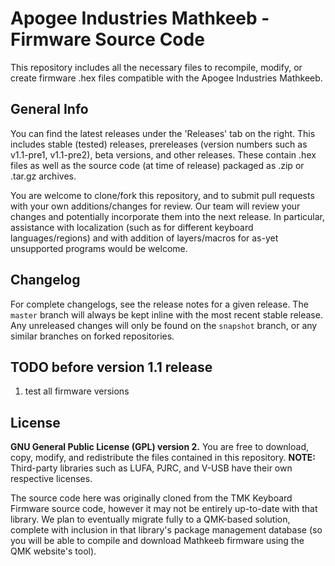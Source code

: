 # Apogee Industries Mathkeeb - Firmware Source Code
This repository includes all the necessary files to recompile, modify, or create firmware .hex files compatible with the Apogee Industries Mathkeeb.

## General Info
You can find the latest releases under the 'Releases' tab on the right. This includes stable (tested) releases, prereleases (version numbers such as v1.1-pre1, v1.1-pre2), beta versions, and other releases. These contain .hex files as well as the source code (at time of release) packaged as .zip or .tar.gz archives.

You are welcome to clone/fork this repository, and to submit pull requests with your own additions/changes for review. Our team will review your changes and potentially incorporate them into the next release. In particular, assistance with localization (such as for different keyboard languages/regions) and with addition of layers/macros for as-yet unsupported programs would be welcome.

## Changelog
For complete changelogs, see the release notes for a given release. The `master` branch will always be kept inline with the most recent stable release. Any unreleased changes will only be found on the `snapshot` branch, or any similar branches on forked repositories. 

## TODO before version 1.1 release
1. test all firmware versions

## License
**GNU General Public License (GPL) version 2.** You are free to download, copy, modify, and redistribute the files contained in this repository. 
**NOTE:** Third-party libraries such as LUFA, PJRC, and V-USB have their own respective licenses.

The source code here was originally cloned from the TMK Keyboard Firmware source code, however it may not be entirely up-to-date with that library. We plan to eventually migrate fully to a QMK-based solution, complete with inclusion in that library's package management database (so you will be able to compile and download Mathkeeb firmware using the QMK website's tool). 



